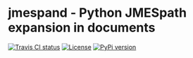 # jmespand - Python JMESpath expansion in documents

[![Travis CI status](https://travis-ci.org/rickardp/jmespand.svg)](https://travis-ci.org/rickardp/jmespand)
[![License](https://img.shields.io/github/license/rickardp/jmespand.svg)](https://github.com/rickardp/jmespand/blob/master/LICENSE)
[![PyPi version](https://img.shields.io/pypi/v/jmespand.svg)](https://pypi.python.org/pypi/jmespand/)
